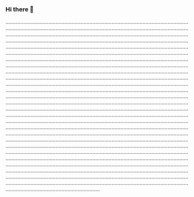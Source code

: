 ### Hi there 👋

....................................................................................................................................................................................................................................................................................................................................................................................................................................................................................................................................................................................................................................................................................................................................................................................................................................................................................................................................................................................................................................................................................................................................................................................................................................................................................................................................................................................................................................................................................................................................................................................................................................................................................................................................................................................................................................................................................................................................................................................................................................................................................................................................................................................................................................................................................................................................................................................................................................................................................................................................................................................................................................................................................................................................................................................................................................................................................................................................................................................................................................................................................................................................................................................................................................................................................................................................................................................................................................................................................................................................................